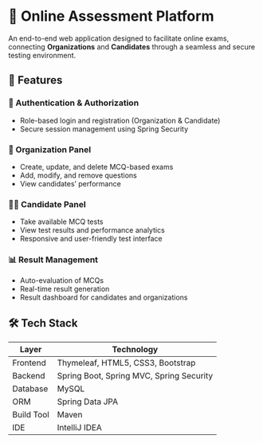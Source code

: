 # 📝 Online Assessment Platform

An end-to-end web application designed to facilitate online exams, connecting **Organizations** and **Candidates** through a seamless and secure testing environment.

## 🚀 Features

### 🔐 Authentication & Authorization
- Role-based login and registration (Organization & Candidate)
- Secure session management using Spring Security

### 🏢 Organization Panel
- Create, update, and delete MCQ-based exams
- Add, modify, and remove questions
- View candidates’ performance

### 👨‍🎓 Candidate Panel
- Take available MCQ tests
- View test results and performance analytics
- Responsive and user-friendly test interface

### 📊 Result Management
- Auto-evaluation of MCQs
- Real-time result generation
- Result dashboard for candidates and organizations

## 🛠️ Tech Stack

| Layer        | Technology                         |
|--------------|-------------------------------------|
| Frontend     | Thymeleaf, HTML5, CSS3, Bootstrap   |
| Backend      | Spring Boot, Spring MVC, Spring Security |
| Database     | MySQL                               |
| ORM          | Spring Data JPA                     |
| Build Tool   | Maven                               |
| IDE          | IntelliJ IDEA                       |



